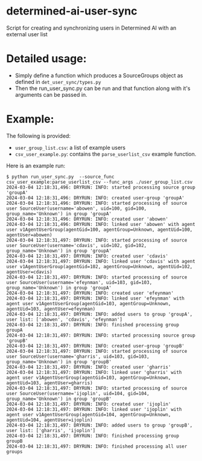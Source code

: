 # determined-ai-user-sync
Script for creating and synchronizing users in Determined AI with an external user list 

# Detailed usage:
- Simply define a function which produces a SourceGroups object as defined in `det_user_sync/types.py`
- Then the run_user_sync.py can be run and that function along with it's arguments can be passed in. 

# Example:
The following is provided:
- `user_group_list.csv`: a list of example users
- `csv_user_example.py`: contains the `parse_userlist_csv` example function.

Here is an example run:

```
$ python run_user_sync.py  --source_func csv_user_example:parse_userlist_csv --func_args ./user_group_list.csv 
2024-03-04 12:18:31,496: DRYRUN: INFO: started processing source group 'groupA'
2024-03-04 12:18:31,496: DRYRUN: INFO: created user-group 'groupA'
2024-03-04 12:18:31,496: DRYRUN: INFO: started processing of source user SourceUser(username='abowen', uid=100, gid=100, group_name='Unknown') in group 'groupA'
2024-03-04 12:18:31,496: DRYRUN: INFO: created user 'abowen'
2024-03-04 12:18:31,496: DRYRUN: INFO: linked user 'abowen' with agent user v1AgentUserGroup(agentGid=100, agentGroup=Unknown, agentUid=100, agentUser=abowen)
2024-03-04 12:18:31,497: DRYRUN: INFO: started processing of source user SourceUser(username='cdavis', uid=102, gid=102, group_name='Unknown') in group 'groupA'
2024-03-04 12:18:31,497: DRYRUN: INFO: created user 'cdavis'
2024-03-04 12:18:31,497: DRYRUN: INFO: linked user 'cdavis' with agent user v1AgentUserGroup(agentGid=102, agentGroup=Unknown, agentUid=102, agentUser=cdavis)
2024-03-04 12:18:31,497: DRYRUN: INFO: started processing of source user SourceUser(username='efeynman', uid=103, gid=103, group_name='Unknown') in group 'groupA'
2024-03-04 12:18:31,497: DRYRUN: INFO: created user 'efeynman'
2024-03-04 12:18:31,497: DRYRUN: INFO: linked user 'efeynman' with agent user v1AgentUserGroup(agentGid=103, agentGroup=Unknown, agentUid=103, agentUser=efeynman)
2024-03-04 12:18:31,497: DRYRUN: INFO: added users to group 'groupA', user list: ['abowen', 'cdavis', 'efeynman']
2024-03-04 12:18:31,497: DRYRUN: INFO: finished processing group groupA
2024-03-04 12:18:31,497: DRYRUN: INFO: started processing source group 'groupB'
2024-03-04 12:18:31,497: DRYRUN: INFO: created user-group 'groupB'
2024-03-04 12:18:31,497: DRYRUN: INFO: started processing of source user SourceUser(username='gharris', uid=103, gid=103, group_name='Unknown') in group 'groupB'
2024-03-04 12:18:31,497: DRYRUN: INFO: created user 'gharris'
2024-03-04 12:18:31,497: DRYRUN: INFO: linked user 'gharris' with agent user v1AgentUserGroup(agentGid=103, agentGroup=Unknown, agentUid=103, agentUser=gharris)
2024-03-04 12:18:31,497: DRYRUN: INFO: started processing of source user SourceUser(username='ijoplin', uid=104, gid=104, group_name='Unknown') in group 'groupB'
2024-03-04 12:18:31,497: DRYRUN: INFO: created user 'ijoplin'
2024-03-04 12:18:31,497: DRYRUN: INFO: linked user 'ijoplin' with agent user v1AgentUserGroup(agentGid=104, agentGroup=Unknown, agentUid=104, agentUser=ijoplin)
2024-03-04 12:18:31,497: DRYRUN: INFO: added users to group 'groupB', user list: ['gharris', 'ijoplin']
2024-03-04 12:18:31,497: DRYRUN: INFO: finished processing group groupB
2024-03-04 12:18:31,497: DRYRUN: INFO: finished processing all user groups
```
